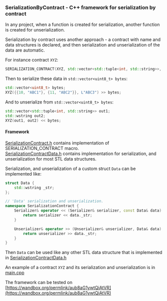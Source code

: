 ### SerializationByContract - C++ framework for serialization by contract

In any project, when a function is created for serialization, another function is created for unserialization. 

Serialization by contract uses another approach - a contract with name and data structures is declared, and then serialization and unserialization of the data are automatic.  

For instance contract `XYZ`:
```C++
SERIALIZATION_CONTRACT(XYZ, std::vector<std::tuple<int, std::string>>, std::wstring);
```
Then to serialize these data in `std::vector<uint8_t> bytes`:

```C++
std::vector<uint8_t> bytes;
XYZ({{10, "ABC1"}, {11, "ABC2"}}, L"ABC3") >> bytes;
```

And to unserialize from `std::vector<uint8_t> bytes`:
```C++
std::vector<std::tuple<int, std::string>> out1;
std::wstring out2;
XYZ(out1, out2) << bytes;
```

#### Framework
[SerializationContract.h](https://github.com/amarmer/SerializationByContract/blob/main/SerializationContract.h) contains implementation of SERIALIZATION_CONTRACT macro.<br/>
[SerializationContractData.h](https://github.com/amarmer/SerializationByContract/blob/main/SerializationContractData.h) contains implementation for serialization, and unserialization for most STL data structures.<br/>

Serialization, and unserialization of a custom struct `Data` can be implemented like:
```C++
struct Data {
    std::wstring _str;
};

// 'Data' serialization and unserialization.
namespace SerializationContract {
    Serializer& operator << (Serializer& serializer, const Data& data) {
        return serializer << data._str;
    }

    Unserializer& operator >> (Unserializer& unserializer, Data& data) {
        return unserializer >> data._str;
    }
}
```
Then `Data` can be used like any other STL data structure that is implemented in [SerializationContractData.h](https://github.com/amarmer/SerializationByContract/blob/main/SerializationContractData.h)

An example of a contract `XYZ` and its serialization and unserialization is in [main.cpp](https://github.com/amarmer/SerializationByContract/blob/main/Main.cpp)<br/>

The framework can be tested on [https://wandbox.org/permlink/aub8aG1ywtQiAtVR](https://wandbox.org/permlink/aub8aG1ywtQiAtVR)


 
